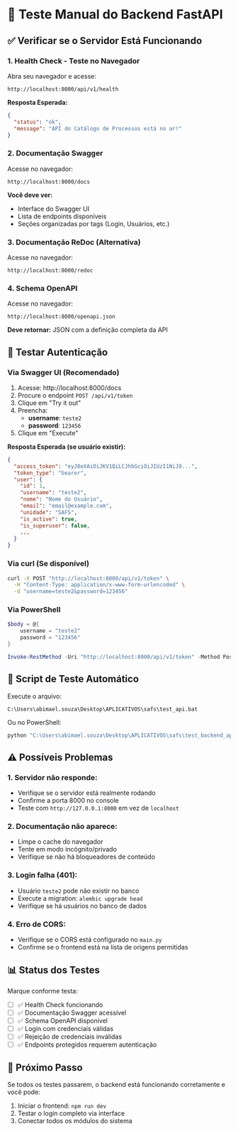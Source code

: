 # 🧪 Teste Manual do Backend FastAPI

## ✅ Verificar se o Servidor Está Funcionando

### **1. Health Check - Teste no Navegador**
Abra seu navegador e acesse:
```
http://localhost:8000/api/v1/health
```

**Resposta Esperada:**
```json
{
  "status": "ok",
  "message": "API do Catálogo de Processos está no ar!"
}
```

### **2. Documentação Swagger**
Acesse no navegador:
```
http://localhost:8000/docs
```

**Você deve ver:**
- Interface do Swagger UI
- Lista de endpoints disponíveis
- Seções organizadas por tags (Login, Usuários, etc.)

### **3. Documentação ReDoc (Alternativa)**
Acesse no navegador:
```
http://localhost:8000/redoc
```

### **4. Schema OpenAPI**
Acesse no navegador:
```
http://localhost:8000/openapi.json
```
**Deve retornar:** JSON com a definição completa da API

## 🔐 Testar Autenticação

### **Via Swagger UI (Recomendado)**
1. Acesse: http://localhost:8000/docs
2. Procure o endpoint `POST /api/v1/token`
3. Clique em "Try it out"
4. Preencha:
   - **username**: `teste2`
   - **password**: `123456`
5. Clique em "Execute"

**Resposta Esperada (se usuário existir):**
```json
{
  "access_token": "eyJ0eXAiOiJKV1QiLCJhbGciOiJIUzI1NiJ9...",
  "token_type": "bearer",
  "user": {
    "id": 1,
    "username": "teste2",
    "nome": "Nome do Usuário",
    "email": "email@example.com",
    "unidade": "SAFS",
    "is_active": true,
    "is_superuser": false,
    ...
  }
}
```

### **Via curl (Se disponível)**
```bash
curl -X POST "http://localhost:8000/api/v1/token" \
  -H "Content-Type: application/x-www-form-urlencoded" \
  -d "username=teste2&password=123456"
```

### **Via PowerShell**
```powershell
$body = @{
    username = "teste2"
    password = "123456"
}

Invoke-RestMethod -Uri "http://localhost:8000/api/v1/token" -Method Post -Body $body
```

## 🔧 Script de Teste Automático

Execute o arquivo:
```
C:\Users\abimael.souza\Desktop\APLICATIVOS\safs\test_api.bat
```

Ou no PowerShell:
```powershell
python "C:\Users\abimael.souza\Desktop\APLICATIVOS\safs\test_backend_api.py"
```

## ⚠️ Possíveis Problemas

### **1. Servidor não responde:**
- Verifique se o servidor está realmente rodando
- Confirme a porta 8000 no console
- Teste com `http://127.0.0.1:8000` em vez de `localhost`

### **2. Documentação não aparece:**
- Limpe o cache do navegador
- Tente em modo incógnito/privado
- Verifique se não há bloqueadores de conteúdo

### **3. Login falha (401):**
- Usuário `teste2` pode não existir no banco
- Execute a migration: `alembic upgrade head`
- Verifique se há usuários no banco de dados

### **4. Erro de CORS:**
- Verifique se o CORS está configurado no `main.py`
- Confirme se o frontend está na lista de origens permitidas

## 📊 Status dos Testes

Marque conforme testa:

- [ ] ✅ Health Check funcionando
- [ ] ✅ Documentação Swagger acessível  
- [ ] ✅ Schema OpenAPI disponível
- [ ] ✅ Login com credenciais válidas
- [ ] ✅ Rejeição de credenciais inválidas
- [ ] ✅ Endpoints protegidos requerem autenticação

## 🎯 Próximo Passo

Se todos os testes passarem, o backend está funcionando corretamente e você pode:
1. Iniciar o frontend: `npm run dev`
2. Testar o login completo via interface
3. Conectar todos os módulos do sistema